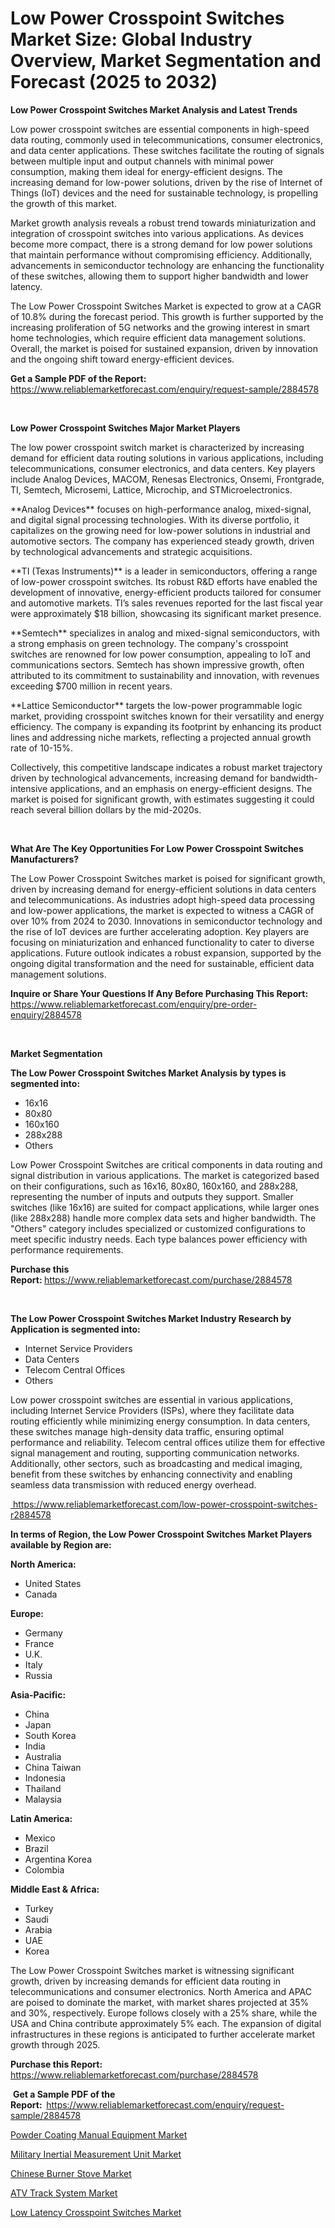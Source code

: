 <p><h1>Low Power Crosspoint Switches Market Size: Global Industry Overview, Market Segmentation and Forecast (2025 to 2032)</h1></p><p><strong>Low Power Crosspoint Switches Market Analysis and Latest Trends</strong></p>
<p><p>Low power crosspoint switches are essential components in high-speed data routing, commonly used in telecommunications, consumer electronics, and data center applications. These switches facilitate the routing of signals between multiple input and output channels with minimal power consumption, making them ideal for energy-efficient designs. The increasing demand for low-power solutions, driven by the rise of Internet of Things (IoT) devices and the need for sustainable technology, is propelling the growth of this market.</p><p>Market growth analysis reveals a robust trend towards miniaturization and integration of crosspoint switches into various applications. As devices become more compact, there is a strong demand for low power solutions that maintain performance without compromising efficiency. Additionally, advancements in semiconductor technology are enhancing the functionality of these switches, allowing them to support higher bandwidth and lower latency.</p><p>The Low Power Crosspoint Switches Market is expected to grow at a CAGR of 10.8% during the forecast period. This growth is further supported by the increasing proliferation of 5G networks and the growing interest in smart home technologies, which require efficient data management solutions. Overall, the market is poised for sustained expansion, driven by innovation and the ongoing shift toward energy-efficient devices.</p></p>
<p><strong>Get a Sample PDF of the Report:&nbsp;</strong> <a href="https://www.reliablemarketforecast.com/enquiry/request-sample/2884578?utm_campaign=1134&utm_medium=2&utm_source=Github&utm_content=ia&utm_term=13032025&utm_id=low-power-crosspoint-switches">https://www.reliablemarketforecast.com/enquiry/request-sample/2884578</a></p>
<p>&nbsp;</p>
<p><strong>Low Power Crosspoint Switches Major Market Players</strong></p>
<p><p>The low power crosspoint switch market is characterized by increasing demand for efficient data routing solutions in various applications, including telecommunications, consumer electronics, and data centers. Key players include Analog Devices, MACOM, Renesas Electronics, Onsemi, Frontgrade, TI, Semtech, Microsemi, Lattice, Microchip, and STMicroelectronics.</p><p>**Analog Devices** focuses on high-performance analog, mixed-signal, and digital signal processing technologies. With its diverse portfolio, it capitalizes on the growing need for low-power solutions in industrial and automotive sectors. The company has experienced steady growth, driven by technological advancements and strategic acquisitions.</p><p>**TI (Texas Instruments)** is a leader in semiconductors, offering a range of low-power crosspoint switches. Its robust R&D efforts have enabled the development of innovative, energy-efficient products tailored for consumer and automotive markets. TI’s sales revenues reported for the last fiscal year were approximately $18 billion, showcasing its significant market presence.</p><p>**Semtech** specializes in analog and mixed-signal semiconductors, with a strong emphasis on green technology. The company's crosspoint switches are renowned for low power consumption, appealing to IoT and communications sectors. Semtech has shown impressive growth, often attributed to its commitment to sustainability and innovation, with revenues exceeding $700 million in recent years.</p><p>**Lattice Semiconductor** targets the low-power programmable logic market, providing crosspoint switches known for their versatility and energy efficiency. The company is expanding its footprint by enhancing its product lines and addressing niche markets, reflecting a projected annual growth rate of 10-15%.</p><p>Collectively, this competitive landscape indicates a robust market trajectory driven by technological advancements, increasing demand for bandwidth-intensive applications, and an emphasis on energy-efficient designs. The market is poised for significant growth, with estimates suggesting it could reach several billion dollars by the mid-2020s.</p></p>
<p>&nbsp;</p>
<p><strong>What Are The Key Opportunities For Low Power Crosspoint Switches Manufacturers?</strong></p>
<p><p>The Low Power Crosspoint Switches market is poised for significant growth, driven by increasing demand for energy-efficient solutions in data centers and telecommunications. As industries adopt high-speed data processing and low-power applications, the market is expected to witness a CAGR of over 10% from 2024 to 2030. Innovations in semiconductor technology and the rise of IoT devices are further accelerating adoption. Key players are focusing on miniaturization and enhanced functionality to cater to diverse applications. Future outlook indicates a robust expansion, supported by the ongoing digital transformation and the need for sustainable, efficient data management solutions.</p></p>
<p><strong>Inquire or Share Your Questions If Any Before Purchasing This Report:</strong> <a href="https://www.reliablemarketforecast.com/enquiry/pre-order-enquiry/2884578?utm_campaign=1134&utm_medium=2&utm_source=Github&utm_content=ia&utm_term=13032025&utm_id=low-power-crosspoint-switches">https://www.reliablemarketforecast.com/enquiry/pre-order-enquiry/2884578</a></p>
<p>&nbsp;</p>
<p><strong>Market Segmentation</strong></p>
<p><strong>The Low Power Crosspoint Switches Market Analysis by types is segmented into:</strong></p>
<p><ul><li>16x16</li><li>80x80</li><li>160x160</li><li>288x288</li><li>Others</li></ul></p>
<p><p>Low Power Crosspoint Switches are critical components in data routing and signal distribution in various applications. The market is categorized based on their configurations, such as 16x16, 80x80, 160x160, and 288x288, representing the number of inputs and outputs they support. Smaller switches (like 16x16) are suited for compact applications, while larger ones (like 288x288) handle more complex data sets and higher bandwidth. The "Others" category includes specialized or customized configurations to meet specific industry needs. Each type balances power efficiency with performance requirements.</p></p>
<p><strong>Purchase this Report:&nbsp;</strong><a href="https://www.reliablemarketforecast.com/purchase/2884578?utm_campaign=1134&utm_medium=2&utm_source=Github&utm_content=ia&utm_term=13032025&utm_id=low-power-crosspoint-switches">https://www.reliablemarketforecast.com/purchase/2884578</a></p>
<p>&nbsp;</p>
<p><strong>The Low Power Crosspoint Switches Market Industry Research by Application is segmented into:</strong></p>
<p><ul><li>Internet Service Providers</li><li>Data Centers</li><li>Telecom Central Offices</li><li>Others</li></ul></p>
<p><p>Low power crosspoint switches are essential in various applications, including Internet Service Providers (ISPs), where they facilitate data routing efficiently while minimizing energy consumption. In data centers, these switches manage high-density data traffic, ensuring optimal performance and reliability. Telecom central offices utilize them for effective signal management and routing, supporting communication networks. Additionally, other sectors, such as broadcasting and medical imaging, benefit from these switches by enhancing connectivity and enabling seamless data transmission with reduced energy overhead.</p></p>
<p><a href="https://www.reliablemarketforecast.com/low-power-crosspoint-switches-r2884578?utm_campaign=1134&utm_medium=2&utm_source=Github&utm_content=ia&utm_term=13032025&utm_id=low-power-crosspoint-switches">&nbsp;https://www.reliablemarketforecast.com/low-power-crosspoint-switches-r2884578</a></p>
<p><strong>In terms of Region, the Low Power Crosspoint Switches Market Players available by Region are:</strong></p>
<p>
    <p> <strong> North America: </strong>
        <ul>
            <li>United States</li>
            <li>Canada</li>
        </ul>
        </p> 
    <p> <strong> Europe: </strong>
        <ul>
            <li>Germany</li>
            <li>France</li>
            <li>U.K.</li>
            <li>Italy</li>
            <li>Russia</li>
        </ul>
        </p> 
    <p> <strong> Asia-Pacific: </strong>
        <ul>
            <li>China</li>
            <li>Japan</li>
            <li>South Korea</li>
            <li>India</li>
            <li>Australia</li>
            <li>China Taiwan</li>
            <li>Indonesia</li>
            <li>Thailand</li>
            <li>Malaysia</li>
        </ul>
        </p> 
    <p> <strong> Latin America: </strong>
        <ul>
            <li>Mexico</li>
            <li>Brazil</li>
            <li>Argentina Korea</li>
            <li>Colombia</li>
        </ul>
        </p> 
    <p> <strong> Middle East & Africa: </strong>
        <ul>
            <li>Turkey</li>
            <li>Saudi</li>
            <li>Arabia</li>
            <li>UAE</li>
            <li>Korea</li>
        </ul>
    </p>
    </p>
<p><p>The Low Power Crosspoint Switches market is witnessing significant growth, driven by increasing demands for efficient data routing in telecommunications and consumer electronics. North America and APAC are poised to dominate the market, with market shares projected at 35% and 30%, respectively. Europe follows closely with a 25% share, while the USA and China contribute approximately 5% each. The expansion of digital infrastructures in these regions is anticipated to further accelerate market growth through 2025.</p></p>
<p><strong>Purchase this Report: </strong><a href="https://www.reliablemarketforecast.com/purchase/2884578?utm_campaign=1134&utm_medium=2&utm_source=Github&utm_content=ia&utm_term=13032025&utm_id=low-power-crosspoint-switches">https://www.reliablemarketforecast.com/purchase/2884578</a></p>
<p>&nbsp;<strong>Get a Sample PDF of the Report:&nbsp;&nbsp;</strong><a href="https://www.reliablemarketforecast.com/enquiry/request-sample/2884578?utm_campaign=1134&utm_medium=2&utm_source=Github&utm_content=ia&utm_term=13032025&utm_id=low-power-crosspoint-switches">https://www.reliablemarketforecast.com/enquiry/request-sample/2884578</a></p>
<p><strong></strong></p>
<p><p><a href="https://github.com/kuziaaring40/Market-Research-Report-List-1/blob/main/powder-coating-manual-equipment-market.md?utm_campaign=1134&utm_medium=2&utm_source=Github&utm_content=ia&utm_term=13032025&utm_id=low-power-crosspoint-switches">Powder Coating Manual Equipment Market</a></p><p><a href="https://github.com/alablisepah/Market-Research-Report-List-1/blob/main/military-inertial-measurement-unit-market.md?utm_campaign=1134&utm_medium=2&utm_source=Github&utm_content=ia&utm_term=13032025&utm_id=low-power-crosspoint-switches">Military Inertial Measurement Unit Market</a></p><p><a href="https://github.com/keeniielokl/Market-Research-Report-List-1/blob/main/chinese-burner-stove-market.md?utm_campaign=1134&utm_medium=2&utm_source=Github&utm_content=ia&utm_term=13032025&utm_id=low-power-crosspoint-switches">Chinese Burner Stove Market</a></p><p><a href="https://github.com/bauzolesco/Market-Research-Report-List-1/blob/main/atv-track-system-market.md?utm_campaign=1134&utm_medium=2&utm_source=Github&utm_content=ia&utm_term=13032025&utm_id=low-power-crosspoint-switches">ATV Track System Market</a></p><p><a href="https://github.com/hoganemken50/Market-Research-Report-List-1/blob/main/low-latency-crosspoint-switches-market.md?utm_campaign=1134&utm_medium=2&utm_source=Github&utm_content=ia&utm_term=13032025&utm_id=low-power-crosspoint-switches">Low Latency Crosspoint Switches Market</a></p></p>